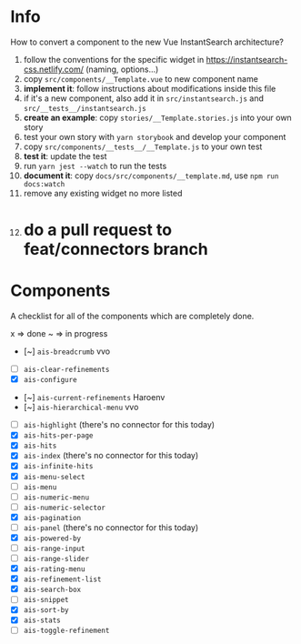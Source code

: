 # Info

How to convert a component to the new Vue InstantSearch architecture?

1.  follow the conventions for the specific widget in https://instantsearch-css.netlify.com/ (naming, options...)
1.  copy `src/components/__Template.vue` to new component name
1.  **implement it**: follow instructions about modifications inside this file
1.  if it's a new component, also add it in `src/instantsearch.js` and `src/__tests__/instantsearch.js`
1.  **create an example**: copy `stories/__Template.stories.js` into your own story
1.  test your own story with `yarn storybook` and develop your component
1.  copy `src/components/__tests__/__Template.js` to your own test
1.  **test it**: update the test
1.  run `yarn jest --watch` to run the tests
1.  **document it**: copy `docs/src/components/__template.md`, use `npm run docs:watch`
1.  remove any existing widget no more listed
1.  # do a pull request to feat/connectors branch

# Components

A checklist for all of the components which are completely done.

x => done
~ => in progress

* [~] `ais-breadcrumb` vvo
* [ ] `ais-clear-refinements`
* [x] `ais-configure`
* [~] `ais-current-refinements` Haroenv
* [~] `ais-hierarchical-menu` vvo
* [ ] `ais-highlight` (there's no connector for this today)
* [x] `ais-hits-per-page`
* [x] `ais-hits`
* [x] `ais-index` (there's no connector for this today)
* [x] `ais-infinite-hits`
* [x] `ais-menu-select`
* [ ] `ais-menu`
* [ ] `ais-numeric-menu`
* [ ] `ais-numeric-selector`
* [x] `ais-pagination`
* [ ] `ais-panel` (there's no connector for this today)
* [x] `ais-powered-by`
* [ ] `ais-range-input`
* [ ] `ais-range-slider`
* [x] `ais-rating-menu`
* [x] `ais-refinement-list`
* [x] `ais-search-box`
* [ ] `ais-snippet`
* [x] `ais-sort-by`
* [x] `ais-stats`
* [ ] `ais-toggle-refinement`
